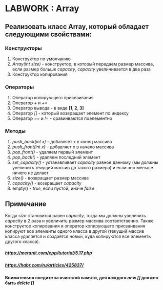 # LABWORK  : Array
## Реализовать класс Array, который обладает следующими свойствами:
### Конструкторы
1. Конструктор по умолчанию
2. _Array(int size)_ - конструктор, в который передаём размер массива, если размер больше _capacity_, _capacity_ увеличивается в два раза
3. Конструктор копирования
### Операторы
1. Оператор копирующего присваивания
2. Оператор _+_ и _+=_
3. Оператор вывода - в виде **[1, 2, 3]**
4. Оператор _[]_ - который возвращает элемент по индексу
5. Оператор _==_ и _!=_ - сравинваются поэлементно
### Методы 
1. _push_back(int x)_ - добавляет x в конец массива
2. _push_front(int x)_ - добавляет x в начало массива
3. _pop_front()_ - удаляем первый элемент
4. _pop_back()_ - удаляем последний элемент
5. _set_capacity()_ - устанавливает _capacity_ равное данному (мы должны увеличить текущий массив до такого размера) и если оно меньше ничего не делает
6. _size()_ - возвращает размер массива
7. _capacity()_ - возвращает _capacity_
8. empty() - _true_, если пустой, иначе _false_

## Примечание
Когда _size_ становится равен _capacity_, тогда мы должны увеличить _capacity_ в _2_ раза и увеличить размер массива соответственно. Также конструктор копирования и оператор копирующего присваивания копируют все элементы одного класса в другой (текущий массив класса удаляется и создаётся новый, куда копируются все элементы другого класса). 
##### https://metanit.com/cpp/tutorial/5.17.php
##### https://habr.com/ru/articles/425837/
#### Внимательно следите за очисткой памяти, для каждого _new []_ должен быть _delete []_
